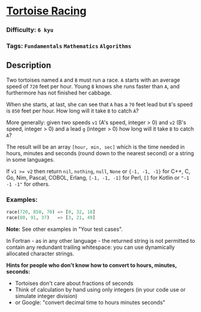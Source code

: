 # [Tortoise Racing](https://www.codewars.com/kata/55e2adece53b4cdcb900006c)

### Difficulty: `6 kyu`

### Tags: `Fundamentals` `Mathematics` `Algorithms`

## Description

Two tortoises named `A` and `B` must run a race. `A` starts with an average speed of `720` feet per hour. Young `B` knows she runs faster than `A`, and furthermore has not finished her cabbage.

When she starts, at last, she can see that `A` has a `70` feet lead but `B`'s speed is `850` feet per hour. How long will it take `B` to catch `A`?

More generally: given two speeds `v1` (A's speed, integer > 0) and `v2` (B's speed, integer > 0) and a lead `g` (integer > 0) how long will it take `B` to catch `A`?

The result will be an array `[hour, min, sec]` which is the time needed in hours, minutes and seconds (round down to the nearest second) or a string in some languages.

If `v1 >= v2` then return `nil`, `nothing`, `null`, `None` or `{-1, -1, -1}` for C++, C, Go, Nim, Pascal, COBOL, Erlang, `[-1, -1, -1]` for Perl, `[]` for Kotlin or `"-1 -1 -1"` for others.

### Examples:
```python
race(720, 850, 70) => [0, 32, 18]
race(80, 91, 37)   => [3, 21, 49]
```

**Note:**
See other examples in "Your test cases".

In Fortran - as in any other language - the returned string is not permitted to contain any redundant trailing whitespace: you can use dynamically allocated character strings.

**Hints for people who don't know how to convert to hours, minutes, seconds:**

- Tortoises don't care about fractions of seconds
- Think of calculation by hand using only integers (in your code use or simulate integer division)
- or Google: "convert decimal time to hours minutes seconds"